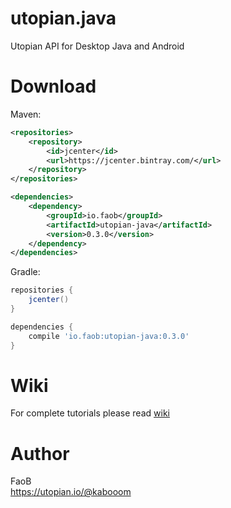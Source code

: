 # utopian.java #

Utopian API for Desktop Java and Android

# Download #
Maven:
```xml
<repositories>
    <repository>
        <id>jcenter</id>
        <url>https://jcenter.bintray.com/</url>
    </repository>
</repositories>

<dependencies>
    <dependency>
        <groupId>io.faob</groupId>
        <artifactId>utopian-java</artifactId>
        <version>0.3.0</version>
    </dependency>
</dependencies>
```
Gradle:
```gradle
repositories {
    jcenter()
}

dependencies {
    compile 'io.faob:utopian-java:0.3.0'
}
```

# Wiki #
For complete tutorials please read [wiki](https://github.com/faob-dev/utopian.java/wiki)

# Author #

FaoB  
https://utopian.io/@kabooom
